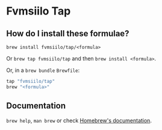 # Fvmsiilo Tap

## How do I install these formulae?

`brew install fvmsiilo/tap/<formula>`

Or `brew tap fvmsiilo/tap` and then `brew install <formula>`.

Or, in a `brew bundle` `Brewfile`:

```ruby
tap "fvmsiilo/tap"
brew "<formula>"
```

## Documentation

`brew help`, `man brew` or check [Homebrew's documentation](https://docs.brew.sh).
